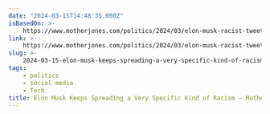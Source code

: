 ```yaml
---
date: "2024-03-15T14:48:35.000Z"
isBasedOn: >-
    https://www.motherjones.com/politics/2024/03/elon-musk-racist-tweets-science-video/
link: >-
    https://www.motherjones.com/politics/2024/03/elon-musk-racist-tweets-science-video/
slug: >-
    2024-03-15-elon-musk-keeps-spreading-a-very-specific-kind-of-racism-mother-jones
tags:
    - politics
    - social media
    - Tech
title: Elon Musk Keeps Spreading a Very Specific Kind of Racism – Mother Jones
---
```

